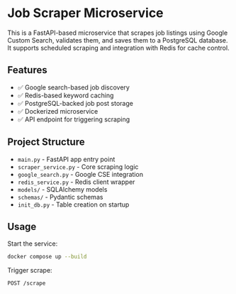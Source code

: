 # Job Scraper Microservice

This is a FastAPI-based microservice that scrapes job listings using Google Custom Search, validates them, and saves them to a PostgreSQL database.  
It supports scheduled scraping and integration with Redis for cache control.

## Features

- ✅ Google search-based job discovery
- ✅ Redis-based keyword caching
- ✅ PostgreSQL-backed job post storage
- ✅ Dockerized microservice
- ✅ API endpoint for triggering scraping

## Project Structure

- `main.py` - FastAPI app entry point
- `scraper_service.py` - Core scraping logic
- `google_search.py` - Google CSE integration
- `redis_service.py` - Redis client wrapper
- `models/` - SQLAlchemy models
- `schemas/` - Pydantic schemas
- `init_db.py` - Table creation on startup

## Usage

Start the service:
```bash
docker compose up --build
```

Trigger scrape:
```http
POST /scrape
```
